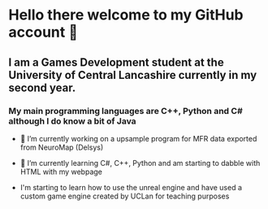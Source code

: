 # Hello there welcome to my GitHub account 👋

## I am a Games Development student at the University of Central Lancashire currently in my second year.

### My main programming languages are C++, Python and C# although I do know a bit of Java

- 🔭 I’m currently working on a upsample program for MFR data exported from NeuroMap (Delsys)

- 🌱 I’m currently learning C#, C++, Python and am starting to dabble with HTML with my webpage

- I'm starting to learn how to use the unreal engine and have used a custom game engine created by UCLan for teaching purposes
